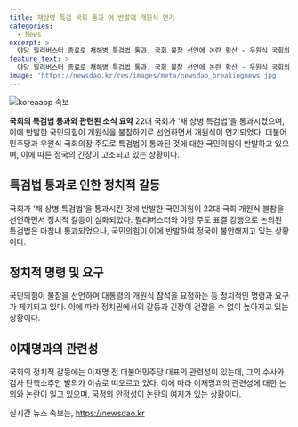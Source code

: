 ```yaml
---
title: 채상병 특검 국회 통과 여 반발에 개원식 연기
categories:
  - News
excerpt: >
  야당 필리버스터 종료로 채해병 특검법 통과, 국회 불참 선언에 논란 확산 - 우원식 국회의장 주도로 필리버스터 종료로 채해병 특검법 통과, 국회 불참 선언. 국민의힘 항의로 22대 국회 개원식 연기. 민주당-야당 갈등 확전. 국민의힘, 국회 정상화 협조 고심하나 불만 표출. 추경호 원내대표 의회정치 무너진다 발언에 정국 불안 증폭. 윤석열 대통령 거부권 행사 전망으로 정국 미래 불투명시. (150자)
feature_text: >
  야당 필리버스터 종료로 채해병 특검법 통과, 국회 불참 선언에 논란 확산 - 우원식 국회의장 주도로 필리버스터 종료로 채해병 특검법 통과, 국회 불참 선언. 국민의힘 항의로 22대 국회 개원식 연기. 민주당-야당 갈등 확전. 국민의힘, 국회 정상화 협조 고심하나 불만 표출. 추경호 원내대표 의회정치 무너진다 발언에 정국 불안 증폭. 윤석열 대통령 거부권 행사 전망으로 정국 미래 불투명시. (150자)
image: 'https://newsdao.kr/res/images/meta/newsdao_breakingnews.jpg'
---
```


<p><img src="https://newsdao.kr/res/images/meta/newsdao_breakingnews.jpg" alt="koreaapp 속보" /></p>

<p><b>국회의 특검법 통과와 관련된 소식 요약</b>
22대 국회가 '채 상병 특검법'을 통과시켰으며, 이에 반발한 국민의힘이 개원식을 불참하기로 선언하면서 개원식이 연기되었다. 더불어민주당과 우원식 국회의장 주도로 특검법이 통과된 것에 대한 국민의힘이 반발하고 있으며, 이에 따른 정국의 긴장이 고조되고 있는 상황이다.</p>

<h2 data-ke-size="size26">특검법 통과로 인한 정치적 갈등</h2>

<p>국회가 '채 상병 특검법'을 통과시킨 것에 반발한 국민의힘이 22대 국회 개원식 불참을 선언하면서 정치적 갈등이 심화되었다. 필리버스터와 야당 주도 표결 강행으로 논의된 특검법은 마침내 통과되었으나, 국민의힘이 이에 반발하여 정국이 불안해지고 있는 상황이다.</p>

<h2 data-ke-size="size26">정치적 명령 및 요구</h2>

<p>국민의힘이 불참을 선언하며 대통령의 개원식 참석을 요청하는 등 정치적인 명령과 요구가 제기되고 있다. 이에 따라 정치권에서의 갈등과 긴장이 걷잡을 수 없이 높아지고 있는 상황이다.</p>

<h2 data-ke-size="size26">이재명과의 관련성</h2>

<p>국회의 정치적 갈등에는 이재명 전 더불어민주당 대표의 관련성이 있는데, 그의 수사와 검사 탄핵소추안 발의가 이슈로 떠오르고 있다. 이에 따라 이재명과의 관련성에 대한 논의와 논란이 일고 있으며, 국정의 안정성이 논란의 여지가 있는 상황이다.</p>

<p data-ke-size="size16"></p>
실시간 뉴스 속보는, <a href="https://newsdao.kr" rel="dofollow">https://newsdao.kr</a>


